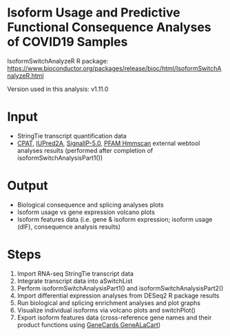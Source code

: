 # Isoform Usage and Predictive Functional Consequence Analyses of COVID19 Samples
IsoformSwitchAnalyzeR R package: https://www.bioconductor.org/packages/release/bioc/html/IsoformSwitchAnalyzeR.html

Version used in this analysis: v1.11.0

# Input
  - StringTie transcript quantification data
  - [CPAT](http://lilab.research.bcm.edu/cpat), [IUPred2A](https://iupred2a.elte.hu), [SignalIP-5.0](http://www.cbs.dtu.dk/services/SignalP), [PFAM Hmmscan](https://www.ebi.ac.uk/Tools/hmmer/search/hmmscan) external webtool analyses results (performed after completion of isoformSwitchAnalysisPart1())

# Output
- Biological consequence and splicing analyses plots
- Isoform usage vs gene expression volcano plots
- Isoform features data (i.e. gene & isoform expression; isoform usage (dIF), consequence analysis results)

# Steps
1) Import RNA-seq StringTie transcript data
2) Integrate transcript data into aSwitchList
3) Perform isoformSwitchAnalysisPart1() and isoformSwitchAnalysisPart2()
4) Import differential expression analyses from DESeq2 R package results
5) Run biological and splicing enrichment analyses and plot graphs
6) Visualize individual isoforms via volcano plots and switchPlot()
7) Export isoform features data (cross-reference gene names and their product functions using [GeneCards GeneALaCart](https://genealacart.genecards.org))

